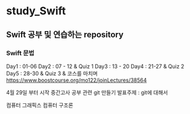 # study_Swift

## Swift 공부 및 연습하는 repository

### Swift 문법
Day1 : 01-06
Day2 : 07 - 12 & Quiz 1
Day3 : 13 - 20
Day4 : 21-27 & Quiz 2
Day5 : 28-30 & Quiz 3 & 코스를 마치며
https://www.boostcourse.org/mo122/joinLectures/38564

4월 29일 부터 시작
중간고사 공부 관련 git 만들기
발표주제 : git에 대해서

컴퓨터 그래픽스
컴퓨터 구조론


